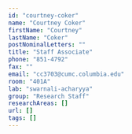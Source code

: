 ```yaml
---
id: "courtney-coker"
name: "Courtney Coker"
firstName: "Courtney"
lastName: "Coker"
postNominalLetters: ""
title: "Staff Associate"
phone: "851-4792"
fax: ""
email: "cc3703@cumc.columbia.edu"
room: "401A"
lab: "swarnali-acharyya"
group: "Research Staff"
researchAreas: []
url: []
tags: []
---
```

